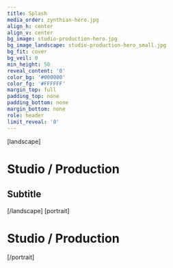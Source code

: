 ```yaml
---
title: Splash
media_order: zynthian-hero.jpg
align_h: center
align_v: center
bg_image: studio-production-hero.jpg
bg_image_landscape: studio-production-hero_small.jpg
bg_fit: cover
bg_veil: 0
min_height: 50
reveal_content: '0'
color_bg: '#000000'
color_fg: '#FFFFFF'
margin_top: full
padding_top: none
padding_bottom: none
margin_bottom: none
role: header
limit_reveal: '0'
---
```


[landscape]
# Studio / Production
## Subtitle
[/landscape]
[portrait]
# Studio / Production
[/portrait]

